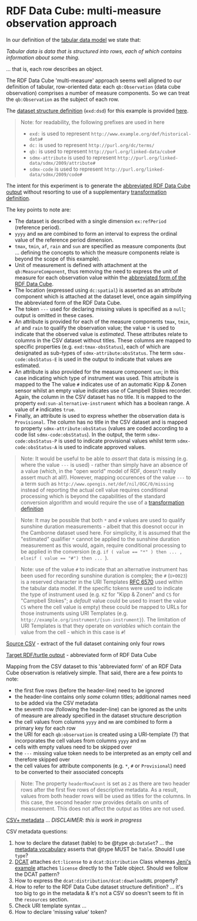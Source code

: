 # RDF Data Cube: multi-measure observation approach #

In our definition of the [tabular data model][tabular-data-model] we state that:

_Tabular data is data that is structured into rows, each of which contains information about some thing._

... that is, each row describes an object. 

[tabular-data-model]: http://www.w3.org/TR/tabular-data-model/

The RDF Data Cube 'multi-measure' approach seems well aligned to our definition of tabular, row-oriented data: each `qb:Observation` (data cube observation) comprises a number of measure components. So we can treat the `qb:Observation` as the subject of each row.

The [dataset structure definition][dsd] (`exd:dsd`) for this example is provided [here](def/historical-data.ttl).

[dsd]: http://www.w3.org/TR/vocab-data-cube/#dsd

> Note: for readability, the following prefixes are used in here
> - `exd:` is used to represent `http://www.example.org/def/historical-data#`
> - `dc:` is used to represent `http://purl.org/dc/terms/`
> - `qb:` is used to represent `http://purl.org/linked-data/cube#`
> - `sdmx-attribute` is used to represent `http://purl.org/linked-data/sdmx/2009/attribute#`
> - `sdmx-code` is used to represent `http://purl.org/linked-data/sdmx/2009/code#`

The intent for this experiment is to generate the [abbreviated RDF Data Cube output](output/cambornedata-abbreviated.ttl) without resorting to use of a supplementary [transformation definition][t-def].

[t-def]: http://w3c.github.io/csvw/metadata/index.html#transformation-definitions

The key points to note are:
- The dataset is described with a single dimension `ex:refPeriod` (reference period).
- `yyyy` and `mm` are combined to form an interval to express the ordinal value of the reference period dimension.
- `tmax`, `tmin`, `af`, `rain` and `sun` are specified as measure components (but ... defining the concepts to which the measure components relate is beyond the scope of this example). 
- Unit of measurement is defined with attachment at the `qb:MeasureComponent`, thus removing the need to express the unit of measure for each observation value within the [abbreviated form of the RDF Data Cube][qb-abbrev].
- The location (expressed using `dc:spatial`) is asserted as an attribute component which is attached at the dataset level, once again simplifying the abbreviated form of the RDF Data Cube.
- The token `---` used for declaring missing values is specified as a `null`; output is omitted in these cases. 
- An attribute is provided for each of the measure components `tmax`, `tmin`, `af` and `rain` to qualify the observation value; the value `*` is used to indicate that the observed value is _estimated_. These attributes relate to columns in the CSV dataset without titles. These columns are mapped to specific properties (e.g. `exd:tmax-obsStatus`), each of which are designated as sub-types of `sdmx-attribute:obsStatus`. The term `sdmx-code:obsStatus-E` is used in the output to indicate that values are estimated.
- An attribute is also provided for the measure component `sun`; in this case indicating which type of instrument was used. This attribute is mapped to the  The value `#` indicates use of an automatic Kipp & Zonen sensor whilst an empty value indicates use of Campbell Stokes recorder. Again, the column in the CSV dataset has no title. It is mapped to the property `exd:sun-alternative-instrument` which has a boolean range. A value of `#` indicates `true`. 
- Finally, an attribute is used to express whether the observation data is `Provisional`. The column has no title in the CSV dataset and is mapped to property `sdmx-attribute:obsStatus` (values are coded according to a code list `sdmx-code:obsStatus`). In the output, the term `sdmx-code:obsStatus-P` is used to indicate provisional values whilst term `sdmx-code:obsStatus-A` is used to indicate approved values.

> Note: It would be useful to be able to _assert_ that data is missing (e.g. where the value `---` is used) - rather than simply have an absence of a value (which, in the "open world" model of RDF, doesn't really assert much at all!). However, mapping occurences of the value `---` to a term such as `http://www.opengis.net/def/nil/OGC/0/missing` instead of reporting the actual cell value requires conditional processing which is beyond the capabilities of the standard conversion algorithm and would require the use of a [transformation definition][t-def]

> Note: It may be possible that both `*` and `#` values are used to qualify sunshine duration measurements - albeit that this doesnot occur in the Camborne dataset used here. For simplicity, it is assumed that the "estimated" qualifier `*` cannot be applied to the sunshine duration measurement as this would, again, require conditional processing to be applied in the conversion (e.g. `if ( value == "*" ) then ... , elseif ( value == "#") then ... `).

> Note: use of the value `#` to indicate that an alternative instrument has been used for recording sunshine duration is complex; the `#` (`U+0023`) is a reserved character in the URI Templates [RFC 6570][rfc6570] used within the tabular data model. If the specific tokens were used to indicate the type of instrument used (e.g. `KZ` for "Kipp & Zonen" and `CS` for "Campbell Stokes"; a _default_ value could be used to insert the value `CS` where the cell value is empty) these could be mapped to URLs for those instruments using URI Templates (e.g. `http://example.org/instrument/{sun-instrument}`). The limitation of URI Templates is that they operate on _variables_ which contain the value from the cell - which in this case is `#`!

[qb-abbrev]: http://www.w3.org/TR/vocab-data-cube/#normalize 
[rfc6570]: https://tools.ietf.org/html/rfc6570

[Source CSV](source/cambornedata.csv) - extract of the full dataset containing only four rows

[Target RDF/turtle output](output/cambornedata-abbreviated.ttl) - abbreviated form of RDF Data Cube

Mapping from the CSV dataset to this 'abbreviated form' of an RDF Data Cube observation is relatively simple. That said, there are a few points to note:
- the first five rows (before the header-line) need to be ignored
- the header-line contains only _some_ column titles; additional names need to be added via the CSV metadata
- the seventh row (following the header-line) can be ignored as the units of measure are already specified in the dataset structure description
- the cell values from columns `yyyy` and `mm` are combined to form a primary key for each row
- the URI for each `qb:observation` is created using a URI-template (?) that incorporates the cell values from columns `yyyy` and `mm`
- cells with empty values need to be skipped over
- the `---` missing value token needs to be interpreted as an empty cell and therefore skipped over 
- the cell values for attribute components (e.g. `*`, `#` or `Provisional`) need to be converted to their associated concepts

> Note: The property `headerRowCount` is set as `2` as there are two header rows after the first five rows of descriptive metadata. As a result, values from both header rows will be used as titles for the columns. In this case, the second header row provides details on units of measurement. This does not affect the output as titles are not used.

[CSV+ metadata](source/metadata.json) ... *DISCLAIMER: this is work in progress*

CSV metadata questions:

1. how to declare the dataset (table) to be @type `qb:DataSet`? ... the [metadata vocabulary](http://w3c.github.io/csvw/metadata/index.html) asserts that @type MUST be `Table`. Should I use `type`?
2. [DCAT](http://www.w3.org/TR/vocab-dcat/) attaches `dct:license` to a `dcat:Distribution` Class whereas [Jeni's example](https://github.com/w3c/csvw/blob/gh-pages/examples/tests/scenarios/uc-4/attempts/attempt-3/metadata.json) attaches `license` directly to the Table object. Should we follow the DCAT pattern? 
3. How to express the `dcat:distribution/dcat:downloadURL` property?
4. How to refer to the RDF Data Cube dataset structure definition? ... it's too big to go in the metadata & it's not a CSV so doesn't seem to fit in the  `resources` section.
5. Check URI template syntax ...
6. How to declare 'missing value' token?